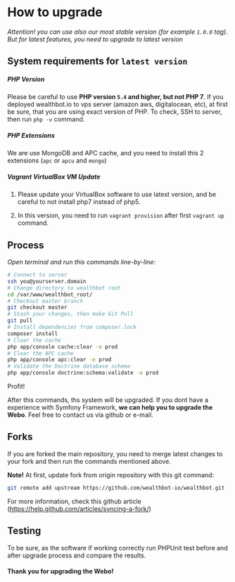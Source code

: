 # How to upgrade

*Attention! you can use also our most stable version (for example `1.0.0` tag). But for latest features, you need to upgrade to latest version*

## System requirements for `latest version`

##### PHP Version
Please be careful to use **PHP version `5.4` and higher, but not PHP 7**.
If you deployed wealthbot.io to vps server (amazon aws, digitalocean, etc), at first be sure, that you are using exact version of PHP. To check, SSH to server, then run `php -v` command.

##### PHP Extensions
We are use MongoDB and APC cache, and you need to install this 2 extensions (`apc` or `apcu` and `mongo`)

##### Vagrant VirtualBox VM Update
1)  Please update your VirtualBox software to use latest version, and be careful to not install php7 instead of php5.

2)  In this version, you need to run `vagrant provision` after first `vagrant up` command.

## Process
*Open terminal and run this commands line-by-line:*

```bash
# Connect to server
ssh you@yourserver.domain
# Change directory to wealthbot root
cd /var/www/wealthbot_root/
# Checkout master branch
git checkout master
# Stash your changes, then make Git Pull
git pull
# Install dependencies from composer.lock
composer install
# Clear the cache
php app/console cache:clear -e prod
# Clear the APC cache
php app/console apc:clear -e prod
# Validate the Doctrine database schema
php app/console doctrine:schema:validate -e prod
```
Profit!

After this commands,  ths system will be upgraded. If you dont have a experience with Symfony Framework, **we can help you to upgrade the Webo**. Feel free to contact us via github or e-mail.

## Forks
If you are forked the main repository, you need to merge latest changes to your fork and then run the commands mentioned above.

**Note!** At first, update fork from origin repository with this git command:
```bash
git remote add upstream https://github.com/wealthbot-io/wealthbot.git
```
For more information, check this github article (https://help.github.com/articles/syncing-a-fork/)

## Testing
To be sure, as the software if working correctly run PHPUnit test before and after upgrade process and compare the results.


#### Thank you for upgrading the Webo!
